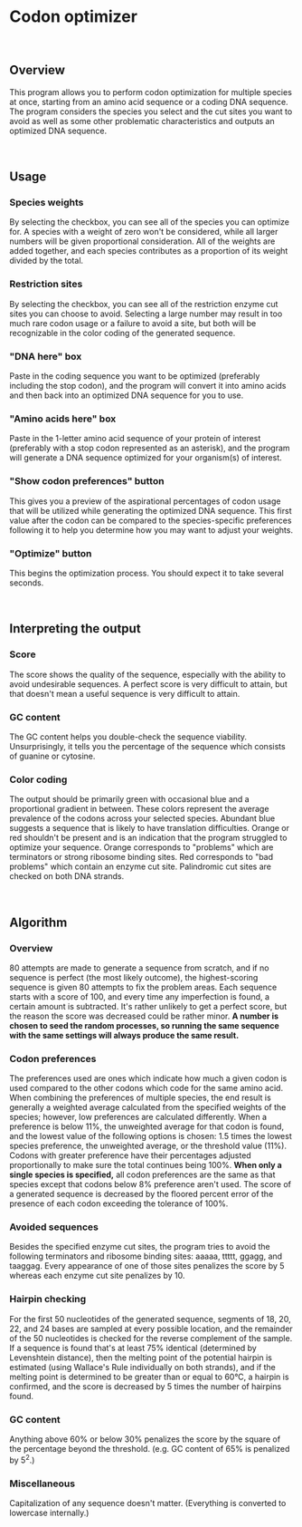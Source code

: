 # Codon optimizer

<br>

## Overview
This program allows you to perform codon optimization for multiple species at once, starting from an amino acid sequence or a coding DNA sequence. The program considers the species you select and the cut sites you want to avoid as well as some other problematic characteristics and outputs an optimized DNA sequence.

<br>

## Usage
### Species weights
By selecting the checkbox, you can see all of the species you can optimize for. A species with a weight of zero won't be considered, while all larger numbers will be given proportional consideration. All of the weights are added together, and each species contributes as a proportion of its weight divided by the total.
### Restriction sites
By selecting the checkbox, you can see all of the restriction enzyme cut sites you can choose to avoid. Selecting a large number may result in too much rare codon usage or a failure to avoid a site, but both will be recognizable in the color coding of the generated sequence.
### "DNA here" box
Paste in the coding sequence you want to be optimized (preferably including the stop codon), and the program will convert it into amino acids and then back into an optimized DNA sequence for you to use.
### "Amino acids here" box
Paste in the 1-letter amino acid sequence of your protein of interest (preferably with a stop codon represented as an asterisk), and the program will generate a DNA sequence optimized for your organism(s) of interest.
### "Show codon preferences" button
This gives you a preview of the aspirational percentages of codon usage that will be utilized while generating the optimized DNA sequence. This first value after the codon can be compared to the species-specific preferences following it to help you determine how you may want to adjust your weights.
### "Optimize" button
This begins the optimization process. You should expect it to take several seconds.

<br>

## Interpreting the output
### Score
The score shows the quality of the sequence, especially with the ability to avoid undesirable sequences. A perfect score is very difficult to attain, but that doesn't mean a useful sequence is very difficult to attain.
### GC content
The GC content helps you double-check the sequence viability. Unsurprisingly, it tells you the percentage of the sequence which consists of guanine or cytosine.
### Color coding
The output should be primarily green with occasional blue and a proportional gradient in between. These colors represent the average prevalence of the codons across your selected species. Abundant blue suggests a sequence that is likely to have translation difficulties. Orange or red shouldn't be present and is an indication that the program struggled to optimize your sequence. Orange corresponds to "problems" which are terminators or strong ribosome binding sites. Red corresponds to "bad problems" which contain an enzyme cut site. Palindromic cut sites are checked on both DNA strands.

<br>

## Algorithm
### Overview
80 attempts are made to generate a sequence from scratch, and if no sequence is perfect (the most likely outcome), the highest-scoring sequence is given 80 attempts to fix the problem areas. Each sequence starts with a score of 100, and every time any imperfection is found, a certain amount is subtracted. It's rather unlikely to get a perfect score, but the reason the score was decreased could be rather minor. **A number is chosen to seed the random processes, so running the same sequence with the same settings will always produce the same result.**
### Codon preferences
The preferences used are ones which indicate how much a given codon is used compared to the other codons which code for the same amino acid. When combining the preferences of multiple species, the end result is generally a weighted average calculated from the specified weights of the species; however, low preferences are calculated differently. When a preference is below 11%, the unweighted average for that codon is found, and the lowest value of the following options is chosen: 1.5 times the lowest species preference, the unweighted average, or the threshold value (11%). Codons with greater preference have their percentages adjusted proportionally to make sure the total continues being 100%. **When only a single species is specified,** all codon preferences are the same as that species except that codons below 8% preference aren't used. The score of a generated sequence is decreased by the floored percent error of the presence of each codon exceeding the tolerance of 100%.
### Avoided sequences
Besides the specified enzyme cut sites, the program tries to avoid the following terminators and ribosome binding sites: aaaaa, ttttt, ggagg, and taaggag. Every appearance of one of those sites penalizes the score by 5 whereas each enzyme cut site penalizes by 10.
### Hairpin checking
For the first 50 nucleotides of the generated sequence, segments of 18, 20, 22, and 24 bases are sampled at every possible location, and the remainder of the 50 nucleotides is checked for the reverse complement of the sample. If a sequence is found that's at least 75% identical (determined by Levenshtein distance), then the melting point of the potential hairpin is estimated (using Wallace's Rule individually on both strands), and if the melting point is determined to be greater than or equal to 60°C, a hairpin is confirmed, and the score is decreased by 5 times the number of hairpins found.
### GC content
Anything above 60% or below 30% penalizes the score by the square of the percentage beyond the threshold. (e.g. GC content of 65% is penalized by 5<sup>2</sup>.)
### Miscellaneous
Capitalization of any sequence doesn't matter. (Everything is converted to lowercase internally.)

